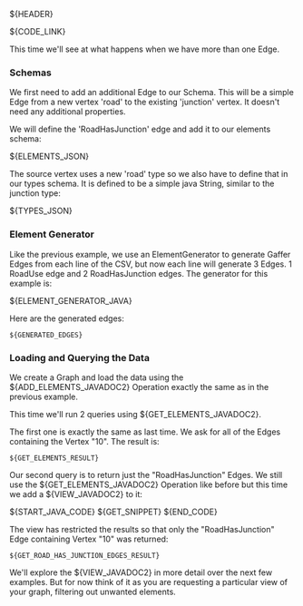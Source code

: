 ${HEADER}

${CODE_LINK}

This time we'll see at what happens when we have more than one Edge.

### Schemas

We first need to add an additional Edge to our Schema. This will be a simple Edge from a new vertex 'road' to the existing 'junction' vertex. It doesn't need any additional properties.

We will define the 'RoadHasJunction' edge and add it to our elements schema:

${ELEMENTS_JSON}

The source vertex uses a new 'road' type so we also have to define that in our types schema. It is defined to be a simple java String, similar to the junction type:

${TYPES_JSON}

### Element Generator

Like the previous example, we use an ElementGenerator to generate Gaffer Edges from each line of the CSV, but now each line will generate 3 Edges. 1 RoadUse edge and 2 RoadHasJunction edges. The generator for this example is:

${ELEMENT_GENERATOR_JAVA}

Here are the generated edges:

```
${GENERATED_EDGES}
```

### Loading and Querying the Data

We create a Graph and load the data using the ${ADD_ELEMENTS_JAVADOC2} Operation exactly the same as in the previous example.

This time we'll run 2 queries using ${GET_ELEMENTS_JAVADOC2}.

The first one is exactly the same as last time. We ask for all of the Edges containing the Vertex "10". The result is:

```
${GET_ELEMENTS_RESULT}
```

Our second query is to return just the "RoadHasJunction" Edges. We still use the ${GET_ELEMENTS_JAVADOC2} Operation like before but this time we add a ${VIEW_JAVADOC2} to it:

${START_JAVA_CODE}
${GET_SNIPPET}
${END_CODE}

The view has restricted the results so that only the "RoadHasJunction" Edge containing Vertex "10" was returned:

```
${GET_ROAD_HAS_JUNCTION_EDGES_RESULT}
```

We'll explore the ${VIEW_JAVADOC2} in more detail over the next few examples. But for now think of it as you are requesting a particular view of your graph, filtering out unwanted elements.
